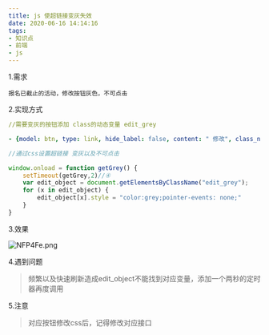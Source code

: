 ```yaml
---
title: js 使超链接变灰失效
date: 2020-06-16 14:14:16
tags:
- 知识点
- 前端
- js
---
```

1.需求
~~~
报名已截止的活动，修改按钮灰色，不可点击
~~~

2.实现方式
```yaml
//需要变灰的按钮添加 class的动态变量 edit_grey

- {model: btn, type: link, hide_label: false, content: " 修改", class_name: "{{edit_grey}}"}
```
~~~js
//通过css设置超链接 变灰以及不可点击

window.onload = function getGrey() {
    setTimeout(getGrey,2)//④
    var edit_object = document.getElementsByClassName("edit_grey");
    for (x in edit_object) {
        edit_object[x].style = "color:grey;pointer-events: none;"
    }
}
~~~
3.效果

![NFP4Fe.png](https://s1.ax1x.com/2020/06/16/NFP4Fe.png)

4.遇到问题

> 频繁以及快速刷新造成edit_object不能找到对应变量，添加一个两秒的定时器再度调用

5.注意
> 对应按钮修改css后，记得修改对应接口
    

